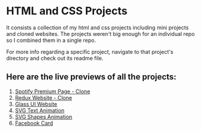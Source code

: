 # HTML and CSS Projects

It consists a collection of my html and css projects including mini projects and cloned websites. The projects weren't big enough for an individual repo so I combined them in a single repo.

For more info regarding a specific project, navigate to that project's directory and check out its readme file.

## Here are the live previews of all the projects:

1. [Spotify Premium Page - Clone](https://spotifypage-dk.netlify.app/)
2. [Redux Website - Clone](https://reduxwebsite-dk.netlify.app/)
3. [Glass UI Website](https://glassuiwebsite-dk.netlify.app/)
4. [SVG Text Animation](https://svgtextanimation-dk.netlify.app/)
5. [SVG Shapes Animation](https://svgshapesanimation-dk.netlify.app/)
6. [Facebook Card](https://facebookcard-dk.netlify.app/)
